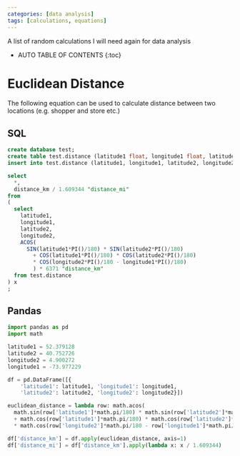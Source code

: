 ```yaml
---
categories: [data analysis]
tags: [calculations, equations]
---
```


A list of random calculations I will need again for data analysis

<!-- excerpt separator -->

* AUTO TABLE OF CONTENTS
{:toc}

# Euclidean Distance

The following equation can be used to calculate distance between two locations (e.g. shopper and store etc.)  

## SQL

```sql
create database test;
create table test.distance (latitude1 float, longitude1 float, latitude2 float, longitude2 float);
insert into test.distance (latitude1, longitude1, latitude2, longitude2) values (52.379128, 4.900272, 40.752726, -73.977229);

select
  *,
  distance_km / 1.609344 "distance_mi"
from
(
  select
  	latitude1,
  	longitude1,
  	latitude2,
  	longitude2,
  	ACOS(
  	  SIN(latitude1*PI()/180) * SIN(latitude2*PI()/180)
  		+ COS(latitude1*PI()/180) * COS(latitude2*PI()/180)
  		* COS(longitude2*PI()/180 - longitude1*PI()/180)
  		) * 6371 "distance_km"
  from test.distance
) x
;
```

## Pandas

```python
import pandas as pd
import math

latitude1 = 52.379128
latitude2 = 40.752726
longitude2 = 4.900272
longitude1 = -73.977229

df = pd.DataFrame([{
    'latitude1': latitude1, 'longitude1': longitude1,
    'latitude2': latitude2, 'longitude2': longitude2}])

euclidean_distance = lambda row: math.acos(
  math.sin(row['latitude1']*math.pi/180) * math.sin(row['latitude2']*math.pi/180)
  + math.cos(row['latitude1']*math.pi/180) * math.cos(row['latitude2']*math.pi/180)
  * math.cos(row['longitude2']*math.pi/180 - row['longitude1']*math.pi/180) ) * 6371

df['distance_km'] = df.apply(euclidean_distance, axis=1)
df['distance_mi'] = df['distance_km'].apply(lambda x: x / 1.609344)
```
